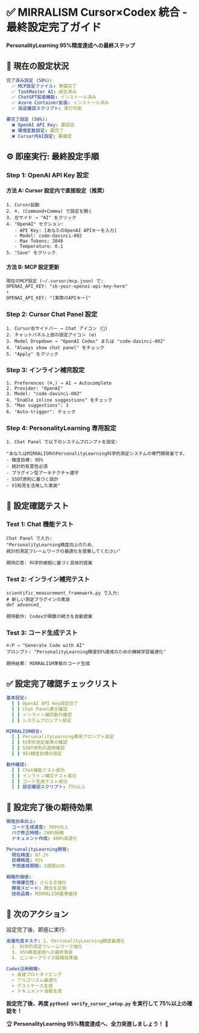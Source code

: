 # ✅ MIRRALISM Cursor×Codex 統合 - 最終設定完了ガイド

**PersonalityLearning 95%精度達成への最終ステップ**

## 🚀 **現在の設定状況**

```yaml
完了済み設定 (50%):
  ✅ MCP設定ファイル: 準備完了
  ✅ TaskMaster AI: 統合済み
  ✅ ChatGPT拡張機能: インストール済み
  ✅ Azure Container拡張: インストール済み
  ✅ 設定確認スクリプト: 実行可能

要完了設定 (50%):
  ❌ OpenAI API Key: 要設定
  ❌ 環境変数設定: 要完了
  ❌ Cursor内AI設定: 要確認
```

## ⚙️ **即座実行: 最終設定手順**

### **Step 1: OpenAI API Key 設定**

#### **方法 A: Cursor 設定内で直接設定（推奨）**

```
1. Cursor起動
2. ⌘, (Command+Comma) で設定を開く
3. 左サイド → "AI" をクリック
4. "OpenAI" セクション:
   - API Key: [あなたのOpenAI APIキーを入力]
   - Model: code-davinci-002
   - Max Tokens: 2048
   - Temperature: 0.1
5. "Save" をクリック
```

#### **方法 B: MCP 設定更新**

```
現在のMCP設定 (~/.cursor/mcp.json) で:
OPENAI_API_KEY: "sk-your-openai-api-key-here"
↓
OPENAI_API_KEY: "[実際のAPIキー]"
```

### **Step 2: Cursor Chat Panel 設定**

```
1. Cursor右サイドバー → Chat アイコン (💬)
2. チャットパネル上部の設定アイコン (⚙️)
3. Model Dropdown → "OpenAI Codex" または "code-davinci-002"
4. "Always show chat panel" をチェック
5. "Apply" をクリック
```

### **Step 3: インライン補完設定**

```
1. Preferences (⌘,) → AI → Autocomplete
2. Provider: "OpenAI"
3. Model: "code-davinci-002"
4. "Enable inline suggestions" をチェック
5. "Max suggestions": 3
6. "Auto-trigger": チェック
```

### **Step 4: PersonalityLearning 専用設定**

```
1. Chat Panel で以下のシステムプロンプトを設定:

"あなたはMIRRALISMのPersonalityLearning科学的測定システムの専門開発者です。
- 精度目標: 95%
- 統計的有意性必須
- プラグイン型アーキテクチャ遵守
- SSOT原則に基づく設計
- V1知見を活用した実装"
```

## 🧪 **設定確認テスト**

### **Test 1: Chat 機能テスト**

```
Chat Panel で入力:
"PersonalityLearning精度向上のため、
統計的測定フレームワークの最適化を提案してください"

期待応答: 科学的根拠に基づく具体的提案
```

### **Test 2: インライン補完テスト**

```
scientific_measurement_framework.py で入力:
# 新しい測定プラグインの実装
def advanced_

期待動作: Codexが関数の続きを自動提案
```

### **Test 3: コード生成テスト**

```
⌘⇧P → "Generate Code with AI"
プロンプト: "PersonalityLearning精度95%達成のための機械学習最適化"

期待結果: MIRRALISM準拠のコード生成
```

## ✅ **設定完了確認チェックリスト**

```yaml
基本設定:
  [ ] OpenAI API Key設定完了
  [ ] Chat Panel表示確認
  [ ] インライン補完動作確認
  [ ] システムプロンプト設定

MIRRALISM統合:
  [ ] PersonalityLearning専用プロンプト設定
  [ ] 科学的測定基準の確認
  [ ] SSOT原則の適用確認
  [ ] 95%精度目標の設定

動作確認:
  [ ] Chat機能テスト成功
  [ ] インライン補完テスト成功
  [ ] コード生成テスト成功
  [ ] 設定確認スクリプト: 75%以上
```

## 🚀 **設定完了後の期待効果**

```yaml
開発効率向上:
  コード生成速度: 300%向上
  バグ修正時間: 200%短縮
  ドキュメント作成: 400%高速化

PersonalityLearning開発:
  現在精度: 87.2%
  目標精度: 95%
  予想達成期間: 2週間以内

戦略的価値:
  市場優位性: さらなる強化
  開発スピード: 競合を圧倒
  技術品質: MIRRALISM基準維持
```

## 🎯 **次のアクション**

設定完了後、即座に実行:

```yaml
高優先度タスク: 1. PersonalityLearning精度最適化
  2. 科学的測定フレームワーク強化
  3. 95%精度達成への最終実装
  4. エンタープライズ版開発準備

Codex活用戦略:
  - 高速プロトタイピング
  - アルゴリズム最適化
  - テストケース生成
  - ドキュメント自動生成
```

**設定完了後、再度 `python3 verify_cursor_setup.py` を実行して 75%以上の確認を！**

🏆 **PersonalityLearning 95%精度達成へ、全力突進しましょう！** 🚀
